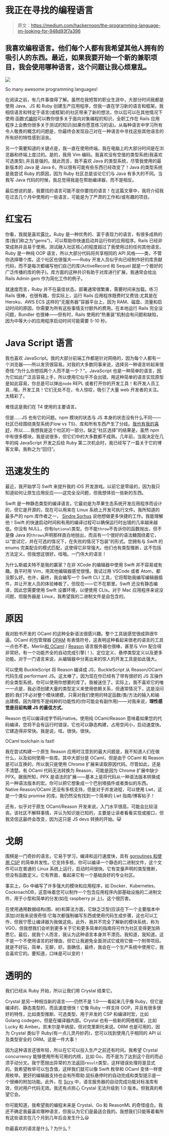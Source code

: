 # 我正在寻找的编程语言

> 原文：<https://medium.com/hackernoon/the-programming-language-im-looking-for-948d93f7a396>

## 我喜欢编程语言。他们每个人都有我希望其他人拥有的吸引人的东西。最近，如果我要开始一个新的兼职项目，我会使用哪种语言，这个问题让我心烦意乱。

![](img/eb9f1a2a1e2bacd2bd36a281a787c265.png)

So many awesome programming languages!

在阅读之前，有几件事值得了解。虽然在我短暂的职业生涯中，大部分时间我都是使用 Java、JS 和 Ruby 创建生产应用程序，但我一直在学习新的语言和框架。我相信语言和特定于语言(或框架)的社区带来了新的想法，你以后可以在其他情况下使用:函数式[编程](https://hackernoon.com/tagged/programming)可以教你很多关于面向对象编程的知识，全职工作在 Rails 应用程序上会教你很多关于测试的知识(如果你愿意练习的话)。从每种语言中学习所有令人敬畏的概念的问题是，你最终会发现自己对在一种语言中寻找这些其他语言的所有好的特性感到沮丧。

另一个需要知道的关键点是，我一直在使用终端。我在电脑上的大部分时间是在浏览器和终端上度过的。是的，我用 Vim 编码。我喜欢没有空值的类型系统(我喜欢可选类型),并且是强的。就此而言，我不喜欢 Java 的类型系统，尽管我使用的最新版本的 Java 是 Java 6，所以很有可能有些东西已经改变了！Java 的类型系统是我尝试 Ruby 的原因，因为 Ruby 社区总是谈论它们与 Java 有多大的不同。当我写 Java 代码的时候，我总觉得我是在帮助编译器，而不是相反。

最后想说的是，我要找的语言可能不是你要找的语言！在这篇文章中，我将介绍我在过去几个月中使用的一些语言，可能是为了严肃的工作和/或有趣的项目。

# 红宝石

你看，我就是喜欢露比。Ruby 是一种优秀的、富于表现力的语言，有很多成熟的库(我们称之为“gems”)，可以帮助你快速启动并运行你的应用程序。Rails 已经非常成熟并且易于使用。测试融入社区核心的程度超过了我使用过的任何其他语言。Ruby 是一种纯 OOP 语言，所以大部分代码将共享相同的 API 风格——类，不管你选择哪个库。这个社区也很强大——Ruby 开发人员似乎向已经制作好的库贡献代码，而不是每次都编写他们自己的库(ActiveRecord 和 Sequel 就是一个极好的广泛传播的库的例子)。库方面的这种共识有助于对库进行扩展，我通常会给出 Rails Admin gem 作为简化工作的例子。

就速度而言，Ruby 并不在最佳状态。部署通常很繁重，需要时间来加载。练习 Rails 很棒，也很有趣，但实际上，运行 Rails 应用程序既费时又费钱:尤其是在 Heroku、AWS ECS 这样的“无服务器”容器平台上，因为 RAM、磁盘、流量和启动时间的原因，你需要为所有这些事情支付额外的费用。在本地运行 Rails 完全没问题，Bundler 也很棒——但有时，Rails 使用的“热重装”机制会有问题和缺陷，因为中等大小的应用程序启动时间可能需要 5-10 秒。

# Java Script 语言

我也喜欢 JavaScript。我的大部分前端工作都是针对网络的，因为每个人都有一个浏览器——所以发货很容易。对我的大多数同事来说，选择另一种语言听起来很奇怪:“为什么你想招两个人而不是一个？”。JavaScript 也是一种简单的语言，因为它如此广泛且容易上手，所以使用它似乎不会出错。用这种简单的语言实现原型是如此容易，你总是可以弹出`node` REPL 或者打开你的开发工具！和开发人员工具...哦，开发工具！它们无处不在，令人惊叹，吸引了大量 web 开发者的关注。太精彩了。

难怪这是我们在 T4 使用的主要语言。

但是……JS 也有它的问题。npm 模块的状态与 JS 本身的状态没有什么不同——社区已经围绕类型系统(Flow vs TS)、库和所有东西产生了分歧。[我也有我的喜好](/@galstar/composable-sql-in-javascript-db51d9cae017)，所以……我想我是这个社区的一部分。缺乏“社区选择”的结果是，虽然 npm 中有很多模块，我是说很多，但它们中的大多数都不成熟。几年前，当我决定在几年的纯 JavaScript 开发之后给 Ruby 第二次机会时，我已经写了一篇关于它的博客文章。我称之为“回归”。

# 迅速发生的

最近，我开始学习 Swift 来提升我的 iOS 开发游戏。以前它是零级的，因为我只知道如何让原生应用反应——这完全没问题，但我想体验一些新的东西。

Swift 是一种静态类型的编译语言。它最初是为苹果生态系统开发应用程序而设计的，但它是开源的，现在可以用来在 Linux 系统上开发可执行文件。我所知道的最多产的 npm 库作者之一， [Sindre Sorhus](https://medium.com/u/37166cebf99b?source=post_page-----948d93f7a396--------------------------------) 说他想做更多快捷的工作。我能理解他！Swift 的快速启动时间和有用的编译过程可以确保运行时出错的几率越来越低。你没有 NULL，你有`Optional`类型。你不能`throw`不告诉你的函数抛出，但不是像 Java 的`throws`声明那样直白地抛出，而且有一个很好的语法糖围绕着它，以“尝试它，并在可选的情况下，在失败的情况下包装”的形式。您拥有与 Swift 的 enums 完美配合的模式匹配，这使得它非常强大。他们也有类型推断，这不包括方法定义，但我想这很好。哇哦。一门伟大的语言！

为什么斯威夫特不是我的赢家？在非 XCode 的编辑器中使用 Swift 并不容易或有趣。我平时用 Vim，用其他编辑器感觉很慢。我试过用 VSCode 或者 Atom，都没那么好。也许，最终，我会编写一个 Swift CLI 工具，它将帮助我编写编辑器插件，并让开发人员的体验棒极了，但现在——它不在那里。Swift 还没有静态编译，因此您需要使用 Swift 设置环境，以便使用 CLIs。对于 Mac 应用程序来说没问题，但服务器是 Linux，我希望我的二进制文件是自包含的。

# 原因

我对脸书开发的 OCaml 的这种全新语法很感兴趣。整个工具链感觉很成熟很牛逼。OCaml 的包管理器 [OPAM](https://opam.ocaml.org/) 有表情符号，这表明这种看起来很老的语言的工具一点也不老。Merlin[和 OCaml](https://github.com/ocaml/merlin) / [Reason](https://github.com/jaredly/reason-language-server) 语言服务器也很棒，甚至与 Vim 配合得非常好。有一个功能齐全的自动完成引擎(！)、定位定义、悬停类型定义以及更多功能。对于一门语言来说，从编辑器中分离出来的惊人的开发工具是如此强大。

可以使用 BuckleScript 将 Reason 编译成 JS，BuckleScript 从 Reason/OCaml 代码生成 performant JS。这太棒了，因为现在你已经有了带有很好的 JS 互操作的全类型系统，你可以使用你想要的库了。我被迷住了。实际上，我不喜欢它的唯一一点是，我必须创建大量的类型定义来使用依赖关系，但通常情况下，这是没问题的:我们不必对整个模块建模，只需对我们使用的特定函数/类/方法的输入和输出建模。因为理性不是纯粹的功能性的(你可能会有副作用)——对我来说，**理性感觉是目前构建 JS 的最佳方式**。

Reason 也可以编译成字节码/native。使用纯 OCaml/Reason 意味着如果您的代码编译，您将不会有运行时错误，它也可以静态构建，占用空间小，启动速度快。它建造得非常快。我是说，哇。很快。很快。

OCaml toolchain is fast!

我在尝试构建一个原生 Reason 应用时注意到的最大问题是，我不知道人们在做什么，以及如何使用一些库。其中大部分是 OCaml，但是由于 OCaml 和 Reason 是可以互换的，所以我只是使用 Chrome 扩展来读取原因代码。尽管如此，还是不清楚。有 OCaml 代码无法转换为 Reason，可能是因为 Chrome 扩展中缺少 PPX。据我所知，PPX 是语法的扩展——基本上是将代码从一种语法版本转换成另一种语法版本的宏。你可以把它想象成一个巴别塔插件或者类似的东西。Native Reason/OCaml 还没有多核支持，但是对于并发进程，可以使用 Lwt，这是一个类似 promise 的库。我仍然没有找到一个简单的 Lwt 指南/博客帖子！

还有，似乎对于原生 OCaml/Reason 开发来说，入门水平很高，可能会比较沮丧。该社区不解释事情，并认为知识是已知的，主要是让读者看看实现或接口，但我坚信这最终会改变，因为这只是 JS devs 转换的开始。😺

# 戈朗

围棋是一门奇妙的语言。它易于学习，编译和运行速度快，具有 [goroutines 和使用 CSP](https://www.golang-book.com/books/intro/10) 的简单并发性。它支持多核，你可以编译一个静态的二进制文件，这个文件可以在普通的 Linux 系统上运行，启动时间很快。它有变量声明的类型推断，但没有函数定义。它有界面，看起来它有一个基础良好的专业社区。

事实上，Go 中编写了许多强大的模块和应用程序，如 Docker、Kubernetes、CockroachDB，这意味着您可以制作一个包含应用程序内部基础设施的二进制文件，用于小型和简单的分发(如在 raspberry pi 上)。这个很厉害。

在使用通用数据结构(图、树)和算法方面，它缺乏泛型(应该在下一个主要版本中添加)对我来说很奇怪:它每次都强制编写东西或使用代码生成步骤，这也可以工作，但我宁愿让编译器为我做这些。此外，我并不完全了解新的模块系统，称为 VGO，但我想我们会听到更多关于它和更多简单的指南将可作为社区变得更加熟悉它。最后，就我个人而言，我认为这种语言本身并不漂亮。我知道，我知道。这不是一个不使用语言的好理由，但它让我避免全面测试它或用它做一个附带项目。就是不好玩，简单，无聊，好。我确信，最终，我会在一个生产系统中使用它，我会喜欢它的。要知道，口味是可以变的！

# 透明的

我们已经从 Ruby 开始，所以让我们用 Crystal 结束它。

Crystal 是另一种相当新的语言——仍然不是 1.0——看起来几乎像 Ruby，但它是编译的、静态类型的，而且速度很快！它像 Ruby 一样支持 OOP，并且有很多很好的特性，比如类型推断、可选类型、用于并发的 CSP 和编译时宏，比如 Golang codegen，但是在编译器内部。Crystal 也有一些新的网络框架，比如 Lucky 和 Amber。凯末尔是辛纳屈，但对克里斯托来说。ORM 也是可用的，因为 Crystal 类似于 Ruby(有一点儿灵丹妙药)，您可以找到使用几乎相同的 API 以及类型安全的 ORM。这是一件大事！

因为这种语言还很年轻，所以在它可以投入生产之前还有时间。我希望 Crystal concurrency 能够使用所有可用的内核，比如 Go，而不是为了达到这个目的而必须手动分叉。我宁愿抛出异常的方法返回`result`类型，这样错误处理将是显式的。我希望枚举可以包含值，这样我们就可以像 Swift 枚举和 OCaml 变体一样使用枚举。更好的编辑器支持也会有所帮助:鼠标悬停时的自动完成和类型提示是一个很棒的附加功能。此外，在 [Scry](https://github.com/crystal-lang-tools/scry) 中，语言服务器的自动完成功能对标准库有效，但对用户代码无效。我还有点担心 Crystal 无法升级到 1.0 版本。但我真的希望它会。

你可能知道，我希望我的编程未来是 Crystal、Go 和 ReasonML 的奇怪组合。我还不确定我最喜欢哪种语言，但我认为它们是最适合我的。我想我们只能等着看所有这些语言在几个月到几年后会发生什么😃

你最喜欢的语言是什么？为什么？